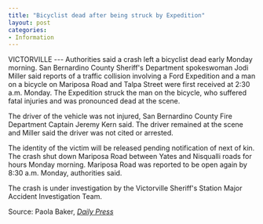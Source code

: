 ```yaml
---
title: "Bicyclist dead after being struck by Expedition"
layout: post
categories:
- Information
---
```


VICTORVILLE --- Authorities said a crash left a bicyclist dead early Monday morning.
San Bernardino County Sheriff's Department spokeswoman Jodi Miller said reports of a traffic collision involving a Ford Expedition and a man on a bicycle on Mariposa Road and Talpa Street were first received at 2:30 a.m. Monday. The Expedition struck the man on the bicycle, who suffered fatal injuries and was pronounced dead at the scene.

The driver of the vehicle was not injured, San Bernardino County Fire Department Captain Jeremy Kern said. The driver remained at the scene and Miller said the driver was not cited or arrested.

The identity of the victim will be released pending notification of next of kin.
The crash shut down Mariposa Road between Yates and Nisqualli roads for hours Monday morning. Mariposa Road was reported to be open again by 8:30 a.m. Monday, authorities said.

The crash is under investigation by the Victorville Sheriff's Station Major Accident Investigation Team.

Source: Paola Baker, [*Daily Press*](https://www.vvdailypress.com)
